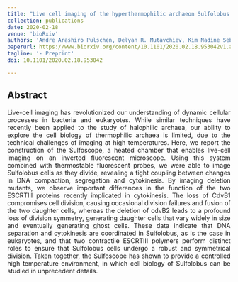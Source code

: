 ```yaml
---
title: "Live cell imaging of the hyperthermophilic archaeon Sulfolobus acidocaldarius identifies complementary roles for two ESCRTIII homologues in ensuring a robust and symmetric cell division"
collection: publications
date: 2020-02-18
venue: 'bioRxiv'
authors: 'Andre Arashiro Pulschen, Delyan R. Mutavchiev, Kim Nadine Sebastian, Jacques Roubinet, Marc Roubinet, Gabriel Tarrason Risa, Marleen van Wolferen, Chantal Roubinet, Siân Culley, Gautam Dey, Sonja-Verena Albers, Ricardo Henriques, Buzz Baum'
paperurl: https://www.biorxiv.org/content/10.1101/2020.02.18.953042v1.abstract
tagline: '- Preprint'
doi: 10.1101/2020.02.18.953042

---
```


<h2> Abstract </h2>
<p align= "justify">
Live-cell imaging has revolutionized our understanding of dynamic cellular processes in bacteria and eukaryotes. While similar techniques have recently been applied to the study of halophilic archaea, our ability to explore the cell biology of thermophilic archaea is limited, due to the technical challenges of imaging at high temperatures. Here, we report the construction of the Sulfoscope, a heated chamber that enables live-cell imaging on an inverted fluorescent microscope. Using this system combined with thermostable fluorescent probes, we were able to image Sulfolobus cells as they divide, revealing a tight coupling between changes in DNA compaction, segregation and cytokinesis. By imaging deletion mutants, we observe important differences in the function of the two ESCRTIII proteins recently implicated in cytokinesis. The loss of CdvB1 compromises cell division, causing occasional division failures and fusion of the two daughter cells, whereas the deletion of cdvB2 leads to a profound loss of division symmetry, generating daughter cells that vary widely in size and eventually generating ghost cells. These data indicate that DNA separation and cytokinesis are coordinated in Sulfolobus, as is the case in eukaryotes, and that two contractile ESCRTIII polymers perform distinct roles to ensure that Sulfolobus cells undergo a robust and symmetrical division. Taken together, the Sulfoscope has shown to provide a controlled high temperature environment, in which cell biology of Sulfolobus can be studied in unprecedent details.
